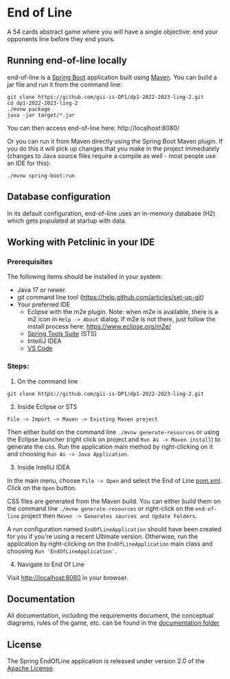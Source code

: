 # End of Line

A 54 cards abstract game where you will have a single objective: end your opponents line before they end yours.



## Running end-of-line locally
end-of-line is a [Spring Boot](https://spring.io/guides/gs/spring-boot) application built using [Maven](https://spring.io/guides/gs/maven/). You can build a jar file and run it from the command line:
```shell
git clone https://github.com/gii-is-DP1/dp1-2022-2023-ling-2.git
cd dp1-2022-2023-ling-2
./mvnw package
java -jar target/*.jar
```
You can then access end-of-line here: http://localhost:8080/

Or you can run it from Maven directly using the Spring Boot Maven plugin. If you do this it will pick up changes that you make in the project immediately (changes to Java source files require a compile as well - most people use an IDE for this):
```shell
./mvnw spring-boot:run
```



## Database configuration
In its default configuration, end-of-line uses an in-memory database (H2) which gets populated at startup with data.



## Working with Petclinic in your IDE
### Prerequisites
The following items should be installed in your system:
* Java 17 or newer.
* git command line tool (https://help.github.com/articles/set-up-git)
* Your preferred IDE
    * Eclipse with the m2e plugin. Note: when m2e is available, there is a m2 icon in `Help -> About` dialog. If m2e is
      not there, just follow the install process here: https://www.eclipse.org/m2e/
    * [Spring Tools Suite](https://spring.io/tools) (STS)
    * IntelliJ IDEA
    * [VS Code](https://code.visualstudio.com)

### Steps:
1) On the command line

```shell
git clone https://github.com/gii-is-DP1/dp1-2022-2023-ling-2.git
```

2) Inside Eclipse or STS

```
File -> Import -> Maven -> Existing Maven project
```
Then either build on the command line `./mvnw generate-resources` or using the Eclipse launcher (right click on project and `Run As -> Maven install`) to generate the css. Run the application main method by right-clicking on it and choosing `Run As -> Java Application`.

3) Inside IntelliJ IDEA

In the main menu, choose `File -> Open` and select the End of Line [pom.xml](pom.xml). Click on the `Open` button.

CSS files are generated from the Maven build. You can either build them on the command line `./mvnw generate-resources`
or right-click on the `end-of-line` project then `Maven -> Generates sources and Update Folders`.

A run configuration named `EndOfLineApplication` should have been created for you if you're using a recent Ultimate
version. Otherwise, run the application by right-clicking on the `EndOfLineApplication` main class and choosing
`Run 'EndOfLineApplication'`.

4) Navigate to End Of Line

Visit [http://localhost:8080](http://localhost:8080) in your browser.



## Documentation
All documentation, including the requirements document, the conceptual diagrams, rules of the game, etc. can be found in the [documentation folder](docs)



## License
The Spring EndOfLine application is released under version 2.0 of the [Apache License](LICENSE).
